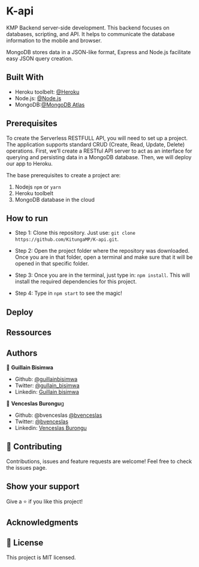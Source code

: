 # K-api

KMP Backend server-side development.
This backend focuses on databases, scripting, and API. It helps to communicate the database information to the mobile and browser.

MongoDB stores data in a JSON-like format, Express and Node.js facilitate easy JSON query creation.

## Built With

- Heroku toolbelt: [@Heroku](https://toolbelt.heroku.com/)
- Node.js: [@Node.js](https://nodejs.org/en/)
- MongoDB:[@MongoDB Atlas](https://docs.atlas.mongodb.com/getting-started/)

## Prerequisites

To create the Serverless RESTFULL API, you will need to set up a project.
The application supports standard CRUD (Create, Read, Update, Delete) operations.
First, we’ll create a RESTful API server to act as an interface for querying and persisting data in a MongoDB database.
Then, we will deploy our app to Heroku.

The base prerequisites to create a project are:

1. Nodejs `npm` or `yarn`
2. Heroku toolbelt
3. MongoDB database in the cloud

## How to run

- Step 1: Clone this repository. Just use: `git clone https://github.com/KitungaMP/K-api.git`.

- Step 2: Open the project folder where the repository was downloaded. Once you are in that folder, open a terminal and make sure that it will be opened in that specific folder.

- Step 3: Once you are in the terminal, just type in: `npm install`. This will install the required dependencies for this project.

- Step 4: Type in `npm start` to see the magic!

## Deploy

## Ressources

## Authors

👤 **Guillain Bisimwa**

- Github: [@guillainbisimwa](https://github.com/guillainbisimwa)
- Twitter: [@gullain_bisimwa](https://twitter.com/gullain_bisimwa)
- Linkedin: [Guillain bisimwa](https://www.linkedin.com/in/guillain-bisimwa-8a8b7a7b/)

👤 **Venceslas Burongu**g

- Github: @bvenceslas [@bvenceslas](https://github.com/bvenceslas)
- Twitter: [@bvenceslas](https://twitter.com/bvenceslas)
- Linkedin: [Venceslas Burongu](https://www.linkedin.com/in/venceslas-burongu-8271b519a/)

## 🤝 Contributing

Contributions, issues and feature requests are welcome!
Feel free to check the issues page.

## Show your support

Give a ⭐️ if you like this project!

## Acknowledgments

## 📝 License

This project is MIT licensed.

